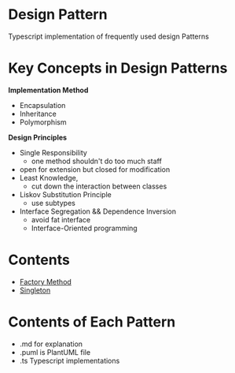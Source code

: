 # Design Pattern
Typescript implementation of frequently used design Patterns

# Key Concepts in Design Patterns
**Implementation Method**
- Encapsulation
- Inheritance
- Polymorphism

**Design Principles**
- Single Responsibility
    - one method shouldn't do too much staff
- open for extension but closed for modification
- Least Knowledge, 
    - cut down the interaction between classes
- Liskov Substitution Principle
    - use subtypes
- Interface Segregation && Dependence Inversion
    - avoid fat interface      
    - Interface-Oriented programming 

# Contents
- [Factory Method](https://github.com/Teleology/ts-design/tree/master/src/factory)
- [Singleton](https://github.com/Teleology/ts-design/tree/master/src/singleton)



# Contents of Each Pattern
- .md for explanation
- .puml is PlantUML file
- .ts Typescript implementations

